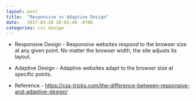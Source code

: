 ```yaml
---
layout: post
title:  "Responsive vs Adaptive Design"
date:   2017-03-28 20:01:48 -0700
categories: css design
---
```


- Responsive Design - Responsive websites respond to the browser size
at any given point. No matter the browser width, the site adjusts its
layout.

- Adaptive Design - Adaptive websites adapt to the browser size at
specific points.

- Reference - https://css-tricks.com/the-difference-between-responsive-and-adaptive-design/
